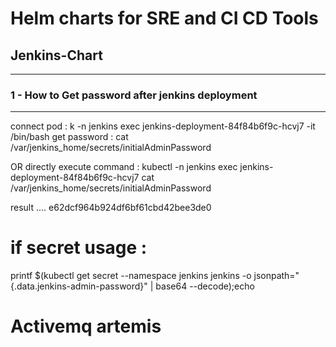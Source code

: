 # Helm charts for SRE and CI CD Tools

## Jenkins-Chart
--------------------------------------------------------------------------------------
### 1 - How to Get password after jenkins deployment
--------------------------------------------------------------------------------------
connect pod : k -n jenkins exec jenkins-deployment-84f84b6f9c-hcvj7  -it /bin/bash
get password : cat /var/jenkins_home/secrets/initialAdminPassword

OR directly execute command : kubectl -n jenkins exec jenkins-deployment-84f84b6f9c-hcvj7 cat /var/jenkins_home/secrets/initialAdminPassword

result .... e62dcf964b924df6bf61cbd42bee3de0
# if secret usage :
printf $(kubectl get secret --namespace jenkins jenkins -o jsonpath="{.data.jenkins-admin-password}" | base64 --decode);echo

# Activemq artemis